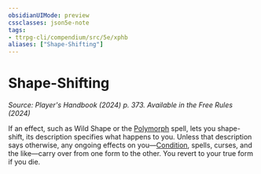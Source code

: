 ```yaml
---
obsidianUIMode: preview
cssclasses: json5e-note
tags:
- ttrpg-cli/compendium/src/5e/xphb
aliases: ["Shape-Shifting"]
---
```

# Shape-Shifting
*Source: Player's Handbook (2024) p. 373. Available in the Free Rules (2024)* 

If an effect, such as Wild Shape or the [Polymorph](3-Compendium/spells/polymorph-xphb.md) spell, lets you shape-shift, its description specifies what happens to you. Unless that description says otherwise, any ongoing effects on you—[Condition](3-Compendium/rules/variant-rules/condition-xphb.md), spells, curses, and the like—carry over from one form to the other. You revert to your true form if you die.